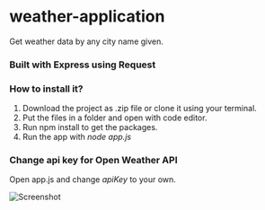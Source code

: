 # weather-application
Get weather data by any city name given.

### Built with Express using Request

### How to install it?
1. Download the project as .zip file or clone it using your terminal.
2. Put the files in a folder and open with code editor.
3. Run npm install to get the packages.
4. Run the app with *node app.js*

### Change api key for Open Weather API
Open app.js and change *apiKey* to your own.

![Screenshot](https://i.imgur.com/GrUcgN5.png)
